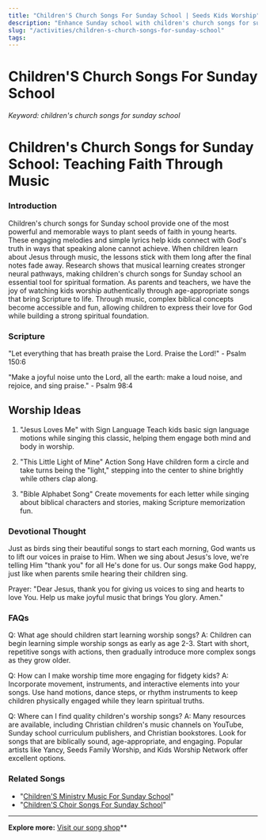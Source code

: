 ```yaml
---
title: "Children'S Church Songs For Sunday School | Seeds Kids Worship"
description: "Enhance Sunday school with children's church songs for sunday school that teach faith through music. Educational worship resources for children."
slug: "/activities/children-s-church-songs-for-sunday-school"
tags:
---
```


# Children'S Church Songs For Sunday School

_Keyword: children's church songs for sunday school_

# Children's Church Songs for Sunday School: Teaching Faith Through Music

### Introduction
Children's church songs for Sunday school provide one of the most powerful and memorable ways to plant seeds of faith in young hearts. These engaging melodies and simple lyrics help kids connect with God's truth in ways that speaking alone cannot achieve. When children learn about Jesus through music, the lessons stick with them long after the final notes fade away. Research shows that musical learning creates stronger neural pathways, making children's church songs for Sunday school an essential tool for spiritual formation. As parents and teachers, we have the joy of watching kids worship authentically through age-appropriate songs that bring Scripture to life. Through music, complex biblical concepts become accessible and fun, allowing children to express their love for God while building a strong spiritual foundation.

### Scripture
"Let everything that has breath praise the Lord. Praise the Lord!" - Psalm 150:6

"Make a joyful noise unto the Lord, all the earth: make a loud noise, and rejoice, and sing praise." - Psalm 98:4

## Worship Ideas
1. "Jesus Loves Me" with Sign Language
Teach kids basic sign language motions while singing this classic, helping them engage both mind and body in worship.

2. "This Little Light of Mine" Action Song
Have children form a circle and take turns being the "light," stepping into the center to shine brightly while others clap along.

3. "Bible Alphabet Song"
Create movements for each letter while singing about biblical characters and stories, making Scripture memorization fun.

### Devotional Thought
Just as birds sing their beautiful songs to start each morning, God wants us to lift our voices in praise to Him. When we sing about Jesus's love, we're telling Him "thank you" for all He's done for us. Our songs make God happy, just like when parents smile hearing their children sing.

Prayer: "Dear Jesus, thank you for giving us voices to sing and hearts to love You. Help us make joyful music that brings You glory. Amen."

### FAQs
Q: What age should children start learning worship songs?
A: Children can begin learning simple worship songs as early as age 2-3. Start with short, repetitive songs with actions, then gradually introduce more complex songs as they grow older.

Q: How can I make worship time more engaging for fidgety kids?
A: Incorporate movement, instruments, and interactive elements into your songs. Use hand motions, dance steps, or rhythm instruments to keep children physically engaged while they learn spiritual truths.

Q: Where can I find quality children's worship songs?
A: Many resources are available, including Christian children's music channels on YouTube, Sunday school curriculum publishers, and Christian bookstores. Look for songs that are biblically sound, age-appropriate, and engaging. Popular artists like Yancy, Seeds Family Worship, and Kids Worship Network offer excellent options.

### Related Songs

- "[Children'S Ministry Music For Sunday School](/activities/children-s-ministry-music-for-sunday-school/)"
- "[Children'S Choir Songs For Sunday School](/activities/children-s-choir-songs-for-sunday-school/)"

---

**Explore more:** [Visit our song shop](https://seedskidsworship.com/shop)**

<!-- Schema Markup -->
<script type="application/ld+json">
{
  "@context": "https://schema.org",
  "@type": "MusicRecording",
  "name": "Children'S Church Songs For Sunday School",
  "byArtist": {
    "@type": "MusicGroup",
    "name": "Seeds Kids Worship"
  },
  "isFamilyFriendly": true,
  "url": "https://seedskidsworship.com/activities/children-s-church-songs-for-sunday-school/"
}
</script>